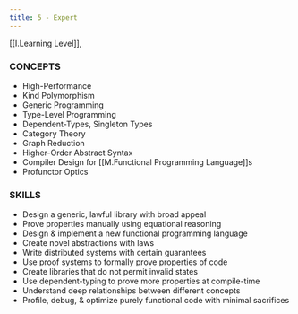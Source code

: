 ```yaml
---
title: 5 - Expert
---
```

[[I.Learning Level]],


### CONCEPTS
* High-Performance
* Kind Polymorphism
* Generic Programming
* Type-Level Programming
* Dependent-Types, Singleton Types
* Category Theory
* Graph Reduction
* Higher-Order Abstract Syntax
* Compiler Design for [[M.Functional Programming Language]]s
* Profunctor Optics

### SKILLS
* Design a generic, lawful library with broad appeal
* Prove properties manually using equational reasoning
* Design & implement a new functional programming language
* Create novel abstractions with laws
* Write distributed systems with certain guarantees
* Use proof systems to formally prove properties of code
* Create libraries that do not permit invalid states
* Use dependent-typing to prove more properties at compile-time
* Understand deep relationships between different concepts
* Profile, debug, & optimize purely functional code with minimal sacrifices
